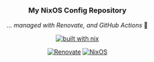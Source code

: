 <div align="center">

### My NixOS Config Repository

_... managed with Renovate, and GitHub Actions_ 🤖

</div>

<div align="center">

[![built with nix](https://img.shields.io/badge/built_with_nix-blue?style=for-the-badge&logo=nixos&logoColor=white)](https://builtwithnix.org)

[![Renovate](https://img.shields.io/github/actions/workflow/status/krezh/renovate-config/renovate.yaml?branch=main&label=&logo=renovate&style=for-the-badge&color=blue)](https://github.com/krezh/renovate-config/actions/workflows/renovate.yaml)
[![NixOS](https://img.shields.io/github/actions/workflow/status/krezh/nix-config/nix-build.yaml?branch=main&label=&logo=nixos&style=for-the-badge&logoColor=white&color=blue)](https://github.com/krezh/nix-config/actions/workflows/nix-build.yaml)

</div>
